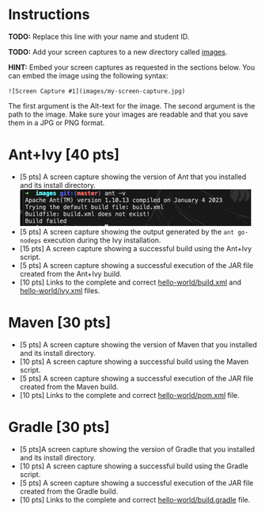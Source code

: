 # Instructions
**TODO:** Replace this line with your name and student ID.

**TODO:** Add your screen captures to a new directory called [images](images).

**HINT:** Embed your screen captures as requested in the sections below. You can embed the image using the following syntax:

```
![Screen Capture #1](images/my-screen-capture.jpg)
```

The first argument is the Alt-text for the image. The second argument is the path to the image. Make sure your images are readable and that you save them in a JPG or PNG format.

# Ant+Ivy [40 pts]
- [5 pts] A screen capture showing the version of Ant that you installed and its install directory.
![Screen Capture #1](images/ant-screenshot.png)
- [5 pts] A screen capture showing the output generated by the `ant go-nodeps` execution during the Ivy installation.
- [15 pts] A screen capture showing a successful build using the Ant+Ivy script.
- [5 pts] A screen capture showing a successful execution of the JAR file created from the Ant+Ivy build.
- [10 pts] Links to the complete and correct [hello-world/build.xml](hello-world/build.xml) and [hello-world/ivy.xml](hello-world/ivy.xml) files.

# Maven [30 pts]
- [5 pts] A screen capture showing the version of Maven that you installed and its install directory.
- [10 pts] A screen capture showing a successful build using the Maven script.
- [5 pts] A screen capture showing a successful execution of the JAR file created from the Maven build.
- [10 pts] Links to the complete and correct [hello-world/pom.xml](hello-world/pom.xml) file.

# Gradle [30 pts]
- [5 pts]A screen capture showing the version of Gradle that you installed and its install directory.
- [10 pts] A screen capture showing a successful build using the Gradle script.
- [5 pts] A screen capture showing a successful execution of the JAR file created from the Gradle build.
- [10 pts] Links to the complete and correct [hello-world/build.gradle](hello-world/build.gradle) file.
